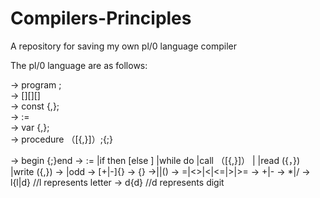 # Compilers-Principles
A repository for saving my own pl/0 language compiler

The pl/0 language are as follows:

<prog> → program <id>;<block>  
<block> → [<condecl>][<vardecl>][<proc>]<body>  
<condecl> → const <const>{,<const>};  
<const> → <id>:=<integer>  
<vardecl> → var <id>{,<id>};  
<proc> → procedure <id>（[<id>{,<id>}]）;<block>{;<proc>}  
<body> → begin <statement>{;<statement>}end  
<statement> → <id> := <exp>  
               |if <lexp> then <statement>[else <statement>]  
               |while <lexp> do <statement>  
               |call <id>（[<exp>{,<exp>}]）  
               |<body>  
               |read (<id>{，<id>})  
               |write (<exp>{,<exp>})  
<lexp> → <exp> <lop> <exp>|odd <exp>  
<exp> → [+|-]<term>{<aop><term>}  
<term> → <factor>{<mop><factor>}  
<factor>→<id>|<integer>|(<exp>)  
<lop> → =|<>|<|<=|>|>=  
<aop> → +|-  
<mop> → *|/  
<id> → l{l|d}       //l represents letter  
<integer> → d{d}    //d represents digit  
